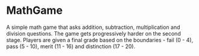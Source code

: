 # MathGame
A simple math game that asks addition, subtraction, multiplication and division questions. The game gets progressively harder on the second stage. Players are given a final grade based on the boundaries - fail (0 - 4), pass (5 - 10), merit (11 - 16) and distinction (17 - 20). 
